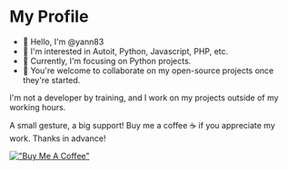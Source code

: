 # My Profile

- 👋 Hello, I'm @yann83
- 👀 I'm interested in Autoit, Python, Javascript, PHP, etc.
- 🌱 Currently, I'm focusing on Python projects.
- 💞️ You're welcome to collaborate on my open-source projects once they're started.

I'm not a developer by training, and I work on my projects outside of my working hours.

A small gesture, a big support! Buy me a coffee ☕ if you appreciate my work. Thanks in advance!

[!["Buy Me A Coffee"](https://www.buymeacoffee.com/assets/img/custom_images/orange_img.png)](https://www.buymeacoffee.com/yann83)
